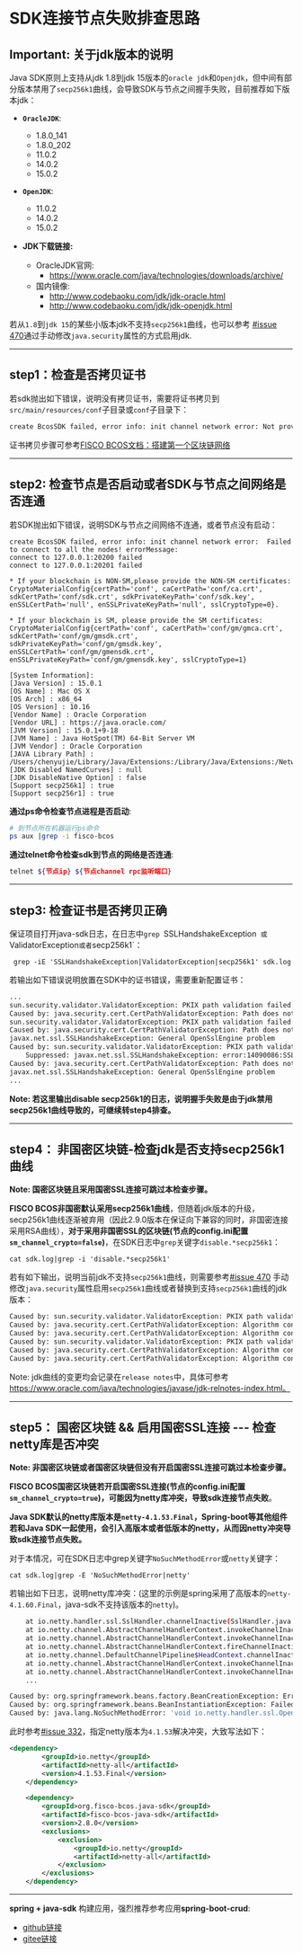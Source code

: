 # SDK连接节点失败排查思路 

## Important: 关于jdk版本的说明

Java SDK原则上支持从jdk 1.8到jdk 15版本的`oracle jdk`和`Openjdk`，但中间有部分版本禁用了`secp256k1`曲线，会导致SDK与节点之间握手失败，目前推荐如下版本jdk：

- **`OracleJDK`**:  
  - 1.8.0_141
  - 1.8.0_202
  - 11.0.2
  - 14.0.2
  - 15.0.2
- **`OpenJDK`**:
  - 11.0.2
  - 14.0.2
  - 15.0.2

- **JDK下载链接:**
  - OracleJDK官网:  
    - <https://www.oracle.com/java/technologies/downloads/archive/>
  - 国内镜像:
    - <http://www.codebaoku.com/jdk/jdk-oracle.html>
    - <http://www.codebaoku.com/jdk/jdk-openjdk.html>

若从`1.8`到`jdk 15`的某些小版本jdk不支持`secp256k1`曲线，也可以参考 [#issue 470](https://github.com/FISCO-BCOS/java-sdk/issues/470)通过手动修改`java.security`属性的方式启用jdk.

---------------

## step1：检查是否拷贝证书

若sdk抛出如下错误，说明没有拷贝证书，需要将证书拷贝到`src/main/resources/conf`子目录或`conf`子目录下：

```bash
create BcosSDK failed, error info: init channel network error: Not providing all the certificates to connect to the node! Please provide the certificates to connect with the block-chain.
```



证书拷贝步骤可参考[FISCO BCOS文档：搭建第一个区块链网络](https://fisco-bcos-documentation.readthedocs.io/zh_CN/latest/docs/installation.html)

-----------------

## step2: 检查节点是否启动或者SDK与节点之间网络是否连通

若SDK抛出如下错误，说明SDK与节点之间网络不连通，或者节点没有启动：

```
create BcosSDK failed, error info: init channel network error:  Failed to connect to all the nodes! errorMessage:
connect to 127.0.0.1:20200 failed
connect to 127.0.0.1:20201 failed

* If your blockchain is NON-SM,please provide the NON-SM certificates: CryptoMaterialConfig{certPath='conf', caCertPath='conf/ca.crt', sdkCertPath='conf/sdk.crt', sdkPrivateKeyPath='conf/sdk.key', enSSLCertPath='null', enSSLPrivateKeyPath='null', sslCryptoType=0}.

* If your blockchain is SM, please provide the SM certificates: CryptoMaterialConfig{certPath='conf', caCertPath='conf/gm/gmca.crt', sdkCertPath='conf/gm/gmsdk.crt', sdkPrivateKeyPath='conf/gm/gmsdk.key', enSSLCertPath='conf/gm/gmensdk.crt', enSSLPrivateKeyPath='conf/gm/gmensdk.key', sslCryptoType=1}

[System Information]:
[Java Version] : 15.0.1
[OS Name] : Mac OS X
[OS Arch] : x86_64
[OS Version] : 10.16
[Vendor Name] : Oracle Corporation
[Vendor URL] : https://java.oracle.com/
[JVM Version] : 15.0.1+9-18
[JVM Name] : Java HotSpot(TM) 64-Bit Server VM
[JVM Vendor] : Oracle Corporation
[JAVA Library Path] : /Users/chenyujie/Library/Java/Extensions:/Library/Java/Extensions:/Network/Library/Java/Extensions:/System/Library/Java/Extensions:/usr/lib/java:.
[JDK Disabled NamedCurves] : null
[JDK DisableNative Option] : false
[Support secp256k1] : true
[Support secp256r1] : true
```


**通过ps命令检查节点进程是否启动**:

```bash
# 到节点所在机器运行ps命令
ps aux |grep -i fisco-bcos
```

**通过telnet命令检查sdk到节点的网络是否连通**:

```bash
telnet ${节点ip} ${节点channel rpc监听端口}
```

--------------------

## step3:  检查证书是否拷贝正确

保证项目打开java-sdk日志，在日志中`grep `SSLHandshakeException` 或`ValidatorException`或者`secp256k1`：

```
 grep -iE 'SSLHandshakeException|ValidatorException|secp256k1' sdk.log
```

若输出如下错误说明放置在SDK中的证书错误，需要重新配置证书：

```bash
...
sun.security.validator.ValidatorException: PKIX path validation failed: java.security.cert.CertPathValidatorException: Path does not chain with any of the trust anchors
Caused by: java.security.cert.CertPathValidatorException: Path does not chain with any of the trust anchors
sun.security.validator.ValidatorException: PKIX path validation failed: java.security.cert.CertPathValidatorException: Path does not chain with any of the trust anchors
Caused by: java.security.cert.CertPathValidatorException: Path does not chain with any of the trust anchors
javax.net.ssl.SSLHandshakeException: General OpenSslEngine problem
Caused by: sun.security.validator.ValidatorException: PKIX path validation failed: java.security.cert.CertPathValidatorException: Path does not chain with any of the trust anchors
	Suppressed: javax.net.ssl.SSLHandshakeException: error:14090086:SSL routines:ssl3_get_server_certificate:certificate verify failed
Caused by: java.security.cert.CertPathValidatorException: Path does not chain with any of the trust anchors
javax.net.ssl.SSLHandshakeException: General OpenSslEngine problem
...
```

**Note: 若这里输出disable secp256k1的日志，说明握手失败是由于jdk禁用secp256k1曲线导致的，可继续转step4排查。**

--------------------------------

## step4： 非国密区块链-检查jdk是否支持secp256k1曲线

**Note: 国密区块链且采用国密SSL连接可跳过本检查步骤。**

**FISCO BCOS非国密默认采用secp256k1曲线**，但随着jdk版本的升级，secp256k1曲线逐渐被弃用（因此2.9.0版本在保证向下兼容的同时，非国密连接采用RSA曲线），**对于采用非国密SSL的区块链(节点的config.ini配置`sm_channel_crypto=false`)**，在SDK日志中`grep`关键字`disable.*secp256k1`：

```
cat sdk.log|grep -i 'disable.*secp256k1'
```

若有如下输出，说明当前jdk不支持`secp256k1`曲线，则需要参考[#issue 470](https://github.com/FISCO-BCOS/java-sdk/issues/470) 手动修改`java.security`属性启用`secp256k1`曲线或者替换到支持`secp256k1`曲线的jdk版本：

```bash
Caused by: sun.security.validator.ValidatorException: PKIX path validation failed: java.security.cert.CertPathValidatorException: Algorithm constraints check failed on disabled algorithm: secp256k1
Caused by: java.security.cert.CertPathValidatorException: Algorithm constraints check failed on disabled algorithm: secp256k1
Caused by: java.security.cert.CertPathValidatorException: Algorithm constraints check failed on disabled algorithm: secp256k1
Caused by: sun.security.validator.ValidatorException: PKIX path validation failed: java.security.cert.CertPathValidatorException: Algorithm constraints check failed on disabled algorithm: secp256k1
Caused by: java.security.cert.CertPathValidatorException: Algorithm constraints check failed on disabled algorithm: secp256k1
Caused by: java.security.cert.CertPathValidatorException: Algorithm constraints check failed on disabled algorithm: secp256k1
```

Note: jdk曲线的变更均会记录在`release notes`中，具体可参考 https://www.oracle.com/java/technologies/javase/jdk-relnotes-index.html。

-----------------------------

##  step5： 国密区块链 && 启用国密SSL连接 --- 检查netty库是否冲突

**Note: 非国密区块链或者国密区块链但没有开启国密SSL连接可跳过本检查步骤。**

**FISCO BCOS国密区块链若开启国密SSL连接(节点的config.ini配置`sm_channel_crypto=true`)，可能因为netty库冲突，导致sdk连接节点失败**。

**Java SDK默认的netty库版本是`netty-4.1.53.Final`，Spring-boot等其他组件若和Java SDK一起使用，会引入高版本或者低版本的netty，从而因netty冲突导致sdk连接节点失败。**

对于本情况，可在SDK日志中grep关键字`NoSuchMethodError`或`netty`关键字：

```
cat sdk.log|grep -E 'NoSuchMethodError|netty'
```

若输出如下日志，说明netty库冲突：(这里的示例是spring采用了高版本的`netty-4.1.60.Final`，java-sdk不支持该版本的`netty`)。

```bash
	at io.netty.handler.ssl.SslHandler.channelInactive(SslHandler.java:1113) ~[netty-all-4.1.60.Final.jar:4.1.60.Final]
	at io.netty.channel.AbstractChannelHandlerContext.invokeChannelInactive(AbstractChannelHandlerContext.java:262) ~[netty-all-4.1.60.Final.jar:4.1.60.Final]
	at io.netty.channel.AbstractChannelHandlerContext.invokeChannelInactive(AbstractChannelHandlerContext.java:248) ~[netty-all-4.1.60.Final.jar:4.1.60.Final]
	at io.netty.channel.AbstractChannelHandlerContext.fireChannelInactive(AbstractChannelHandlerContext.java:241) ~[netty-all-4.1.60.Final.jar:4.1.60.Final]
	at io.netty.channel.DefaultChannelPipeline$HeadContext.channelInactive(DefaultChannelPipeline.java:1405) ~[netty-all-4.1.60.Final.jar:4.1.60.Final]
	at io.netty.channel.AbstractChannelHandlerContext.invokeChannelInactive(AbstractChannelHandlerContext.java:262) ~[netty-all-4.1.60.Final.jar:4.1.60.Final]
	at io.netty.channel.AbstractChannelHandlerContext.invokeChannelInactive(AbstractChannelHandlerContext.java:248) ~[netty-all-4.1.60.Final.jar:4.1.60.Final]
	...

Caused by: org.springframework.beans.factory.BeanCreationException: Error creating bean with name 'bcosSDK' defined in class path resource [applicationContext.xml]: Bean instantiation via constructor failed; nested exception is org.springframework.beans.BeanInstantiationException: Failed to instantiate [org.fisco.bcos.sdk.BcosSDK]: Constructor threw exception; nested exception is java.lang.NoSuchMethodError: 'void io.netty.handler.ssl.OpenSslContext.<init>(java.lang.Iterable, io.netty.handler.ssl.CipherSuiteFilter, io.netty.handler.ssl.ApplicationProtocolConfig, long, long, int, java.security.cert.Certificate[], io.netty.handler.ssl.ClientAuth, java.lang.String[], boolean, boolean)'
Caused by: org.springframework.beans.BeanInstantiationException: Failed to instantiate [org.fisco.bcos.sdk.BcosSDK]: Constructor threw exception; nested exception is java.lang.NoSuchMethodError: 'void io.netty.handler.ssl.OpenSslContext.<init>(java.lang.Iterable, io.netty.handler.ssl.CipherSuiteFilter, io.netty.handler.ssl.ApplicationProtocolConfig, long, long, int, java.security.cert.Certificate[], io.netty.handler.ssl.ClientAuth, java.lang.String[], boolean, boolean)'
Caused by: java.lang.NoSuchMethodError: 'void io.netty.handler.ssl.OpenSslContext.<init>(java.lang.Iterable, io.netty.handler.ssl.CipherSuiteFilter, io.netty.handler.ssl.ApplicationProtocolConfig, long, long, int, java.security.cert.Certificate[], io.netty.handler.ssl.ClientAuth, java.lang.String[], boolean, boolean)'
```


此时参考[#issue 332](https://github.com/FISCO-BCOS/java-sdk/issues/332)，指定netty版本为`4.1.53`解决冲突，大致写法如下：

```xml
<dependency>
		<groupId>io.netty</groupId>
		<artifactId>netty-all</artifactId>
		<version>4.1.53.Final</version>
	</dependency>

	<dependency>
		<groupId>org.fisco-bcos.java-sdk</groupId>
		<artifactId>fisco-bcos-java-sdk</artifactId>
		<version>2.8.0</version>
		<exclusions>
			<exclusion>
				<groupId>io.netty</groupId>
				<artifactId>netty-all</artifactId>
			</exclusion>
		</exclusions>
	</dependency>
```

------------------

**spring + java-sdk** 构建应用，强烈推荐参考应用**spring-boot-crud**:
- [github链接](https://github.com/FISCO-BCOS/spring-boot-crud/tree/master-2.0)
- [gitee链接](https://gitee.com/FISCO-BCOS/spring-boot-crud/tree/master-2.0)